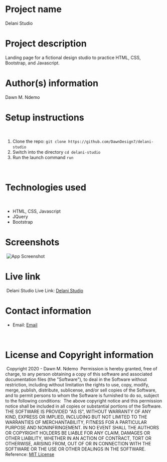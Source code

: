 # Project name
Delani Studio
​
# Project description
Landing page for a fictional design studio to practice HTML, CSS, Bootstrap, and Javascript.
​
# Author(s) information
Dawn M. Ndemo
​
​
# Setup instructions
​
1. Clone the repo:
    `git clone https://github.com/DawnDesign7/delani-studio`
​
1. Switch into the directory
    `cd delani-studio`
​
1. Run the launch command
    `run`
​

​
​
# Technologies used
​
* HTML, CSS, Javascript
* JQuery
* Bootstrap
​
# Screenshots
​
![App Screenshot](/screencapture.png)
​
# Live link
​
Delani Studio Live Link: [Delani Studio](https://dawndesign7.github.io/delani-studio/)
​
# Contact information
* Email: [Email](dawnmoraa@gmail.com)

​
# License and Copyright information
​
Copyright 2020 - Dawn M. Ndemo
​
Permission is hereby granted, free of charge, to any person obtaining a copy of this software and associated documentation files (the "Software"), to deal in the Software without restriction, including without limitation the rights to use, copy, modify, merge, publish, distribute, sublicense, and/or sell copies of the Software, and to permit persons to whom the Software is furnished to do so, subject to the following conditions:
​
The above copyright notice and this permission notice shall be included in all copies or substantial portions of the Software.
​
THE SOFTWARE IS PROVIDED "AS IS", WITHOUT WARRANTY OF ANY KIND, EXPRESS OR IMPLIED, INCLUDING BUT NOT LIMITED TO THE WARRANTIES OF MERCHANTABILITY, FITNESS FOR A PARTICULAR PURPOSE AND NONINFRINGEMENT. IN NO EVENT SHALL THE AUTHORS OR COPYRIGHT HOLDERS BE LIABLE FOR ANY CLAIM, DAMAGES OR OTHER LIABILITY, WHETHER IN AN ACTION OF CONTRACT, TORT OR OTHERWISE, ARISING FROM, OUT OF OR IN CONNECTION WITH THE SOFTWARE OR THE USE OR OTHER DEALINGS IN THE SOFTWARE.
​
Reference: [MIT License](https://opensource.org/licenses/MIT)
